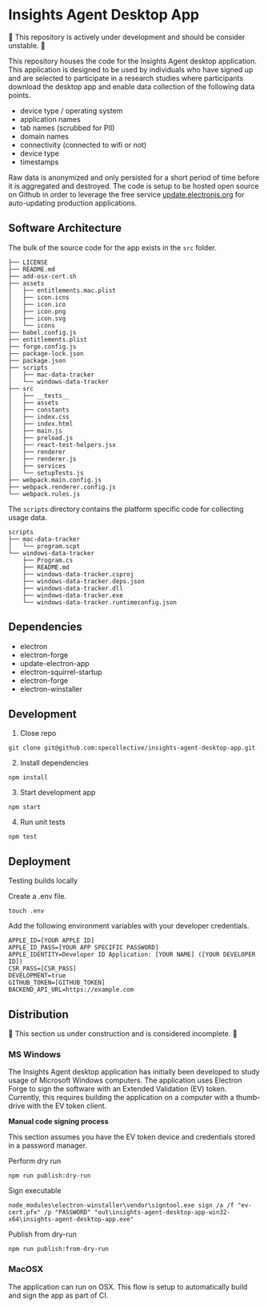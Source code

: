 # Insights Agent Desktop App

🚧 This repository is actively under development and should be consider unstable. 🚧

This repository houses the code for the Insights Agent desktop application. This application is designed to be used by individuals who have signed up and are selected to participate in a research studies where participants download the desktop app and enable data collection of the following data points.

- device type / operating system
- application names
- tab names (scrubbed for PII)
- domain names
- connectivity (connected to wifi or not)
- device type
- timestamps

Raw data is anonymized and only persisted for a short period of time before it is aggregated and destroyed. The code is setup to be hosted open source on Github in order to leverage the free service [update.electronjs.org](https://github.com/electron/update.electronjs.org) for auto-updating production applications.

## Software Architecture

The bulk of the source code for the app exists in the `src` folder.
```
├── LICENSE
├── README.md
├── add-osx-cert.sh
├── assets
│   ├── entitlements.mac.plist
│   ├── icon.icns
│   ├── icon.ico
│   ├── icon.png
│   ├── icon.svg
│   └── icons
├── babel.config.js
├── entitlements.plist
├── forge.config.js
├── package-lock.json
├── package.json
├── scripts
│   ├── mac-data-tracker
│   └── windows-data-tracker
├── src
│   ├── __tests__
│   ├── assets
│   ├── constants
│   ├── index.css
│   ├── index.html
│   ├── main.js
│   ├── preload.js
│   ├── react-test-helpers.jsx
│   ├── renderer
│   ├── renderer.js
│   ├── services
│   └── setupTests.js
├── webpack.main.config.js
├── webpack.renderer.config.js
└── webpack.rules.js
```

The `scripts` directory contains the platform specific code for collecting usage data.

```
scripts
├── mac-data-tracker
│   └── program.scpt
└── windows-data-tracker
    ├── Program.cs
    ├── README.md
    ├── windows-data-tracker.csproj
    ├── windows-data-tracker.deps.json
    ├── windows-data-tracker.dll
    ├── windows-data-tracker.exe
    └── windows-data-tracker.runtimeconfig.json
```

## Dependencies
- electron
- electron-forge
- update-electron-app
- electron-squirrel-startup
- electron-forge
- electron-winstaller

## Development

1. Close repo
```
git clone git@github.com:specollective/insights-agent-desktop-app.git
```

2. Install dependencies
```
npm install
```

3. Start development app
```
npm start
```

4. Run unit tests
```
npm test
```

## Deployment

Testing builds locally

Create a .env file.
```
touch .env
```

Add the following environment variables with your developer credentials.
```
APPLE_ID=[YOUR APPLE ID]
APPLE_ID_PASS=[YOUR APP SPECIFIC PASSWORD]
APPLE_IDENTITY=Developer ID Application: [YOUR NAME] ([YOUR DEVELOPER ID])
CSR_PASS=[CSR_PASS]
DEVELOPMENT=true
GITHUB_TOKEN=[GITHUB_TOKEN]
BACKEND_API_URL=https://example.com
```

## Distribution

🚧 This section us under construction and is considered incomplete. 🚧

### MS Windows

The Insights Agent desktop application has initially been developed to study usage of Microsoft Windows computers. The application uses Electron Forge to sign the software with an Extended Validation (EV) token. Currently, this requires building the application on a computer with a thumb-drive with the EV token client.

**Manual code signing process**

This section assumes you have the EV token device and credentials stored in a password manager.

Perform dry run
```
npm run publish:dry-run
```

Sign executable
```
node_modules\electron-winstaller\vendor\signtool.exe sign /a /f "ev-cert.pfx" /p "PASSWORD" "out\insights-agent-desktop-app-win32-x64\insights-agent-desktop-app.exe"
```

Publish from dry-run
```
npm run publish:from-dry-run
```

### MacOSX

The application can run on OSX. This flow is setup to automatically build and sign the app as part of CI.
